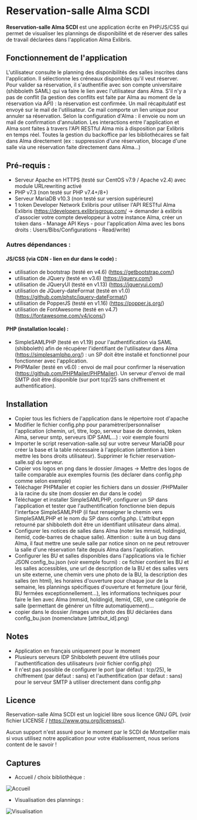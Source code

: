 # Reservation-salle Alma SCDI
**Reservation-salle Alma SCDI** est une application écrite en PHP/JS/CSS qui permet de visualiser les plannings de disponibilité et de réserver des salles de travail déclarées dans l'application Alma Exlibris.

## Fonctionnement de l'application
L'utilisateur consulte le planning des disponibilités des salles inscrites dans l'application. Il sélectionne les créneaux disponibles qu'il veut réserver.
Pour valider sa réservation, il s'authentifie avec son compte universitaire (shibboleth SAML) qui va faire le lien avec l'utilisateur dans Alma.
S'il n'y a pas de conflit (la gestion des conflits est faite par Alma au moment de la réservation via API) : la réservation est confirmée.
Un mail récapitulatif est envoyé sur le mail de l'utilisateur. Ce mail comporte un lien unique pour annuler sa réservation. Selon la configuration d'Alma : il envoie ou nom un mail de confirmation d'annulation.
Les interactions entre l'application et Alma sont faites à travers l'API RESTful Alma mis à disposition par Exlibris en temps réel. Toutes la gestion du backoffice par les bibliothécaires se fait dans Alma directement (ex : suppression d'une réservation, blocage d'une salle via une réservation faite directement dans Alma...)

## Pré-requis :
- Serveur Apache en HTTPS (testé sur CentOS v7.9 / Apache v2.4) avec module URLrewriting activé 
- PHP v7.3 (non testé sur PHP v7.4+/8+)
- Serveur MariaDB v10.3 (non testé sur version supérieure)
- 1 token Developer Network Exlibris pour utiliser l'API RESTful Alma Exlibris (https://developers.exlibrisgroup.com/ -> demander à exlibris d'associer votre compte developpeur à votre instance Alma, créer un token dans - Manage API Keys - pour l'application Alma avec les bons droits : Users/Bibs/Configurations - Read/write)

### Autres dépendances :
#### JS/CSS (via CDN - lien en dur dans le code) :
- utilisation de bootstrap (testé en v4.6) (https://getbootstrap.com/)
- utilisation de JQuery (testé en v3.6) (https://jquery.com/)
- utilisation de JQueryUI (testé en v1.13) (https://jqueryui.com/)
- utilisation de JQuery-dateFormat (testé en v1.0) (https://github.com/phstc/jquery-dateFormat/)
- utilisation de PopperJS (testé en v1.16) (https://popper.js.org/)
- utilisation de FontAwesome (testé en v4.7) (https://fontawesome.com/v4/icons/)
#### PHP (installation locale) :
- SimpleSAMLPHP (testé en v1.19) pour l'authentification via SAML (shibboleth) afin de récupérer l'identifiant de l'utilisateur dans Alma (https://simplesamlphp.org/) : un SP doit être installé et fonctionnel pour fonctionner avec l'application.
- PHPMailer (testé en v6.0) : envoi de mail pour confirmer la réservation (https://github.com/PHPMailer/PHPMailer). Un serveur d'envoi de mail SMTP doit être disponible (sur port tcp/25 sans chiffrement et authentification).

## Installation
- Copier tous les fichiers de l'application dans le répertoire root d'apache
- Modifier le fichier config.php pour paramètrer/personnaliser l'application (chemin, url, titre, logo, serveur base de données, token Alma, serveur smtp, serveurs IDP SAML...) : voir exemple fourni
- Importer le script reservation-salle.sql sur votre serveur MariaDB pour créer la base et la table nécessaire à l'application (attention à bien mettre les bons droits utilisateur). Supprimer le fichier reservation-salle.sql du serveur.
- Copier vos logos en png dans le dossier /images -> Mettre des logos de taille comparable aux exemples fournis (les déclarer dans config.php comme selon exemple)
- Téléchager PHPMailer et copier les fichiers dans un dossier /PHPMailer à la racine du site (nom dossier en dur dans le code)
- Téléchager et installer SimpleSAMLPHP, configurer un SP dans l'application et tester que l'authentification fonctionne bien depuis l'interface SimpleSAMLPHP (il faut renseigner le chemin vers SimpleSAMLPHP et le nom du SP dans config.php. L'attribut eppn retourné par shibboleth doit être un identifiant utilisateur dans alma).
- Configurer les notices de salles dans Alma (noter les mmsid, holdingid, itemid, code-barres de chaque salle). Attention : suite à un bug dans Alma, il faut mettre une seule salle par notice sinon on ne peut retrouver la salle d'une réservation faite depuis Alma dans l'application.
- Configurer les BU et salles disponibles dans l'applications via le fichier JSON config_bu.json (voir exemple fourni) : ce fichier contient les BU et les salles accessibles, une url de description de la BU et des salles vers un site externe, une chemin vers une photo de la BU, la description des salles (en html), les horaires d'ouverture pour chaque jour de la semaine, les plannings spécifiques d'ouverture et fermeture (jour férié, BU fermées exceptionnellement...), les informations techniques pour faire le lien avec Alma (mmsid, holdingid, itemid, CB), une catégorie de salle (permettant de générer un filtre automatiquement)...
- copier dans le dossier /images une photo des BU déclarées dans config_bu.json (nomenclature [attribut_id].png)

## Notes
- Application en français uniquement pour le moment
- Plusieurs serveurs IDP Shibboleth peuvent être utilisés pour l'authentification des utilisateurs (voir fichier config.php)
- Il n'est pas possible de configurer le port (par défaut : tcp/25), le chiffrement (par défaut : sans) et l'authentification (par défaut : sans) pour le serveur SMTP à utiliser directement dans config.php

## Licence
Reservation-salle Alma SCDI est un logiciel libre sous licence GNU GPL (voir fichier LICENSE / https://www.gnu.org/licenses/).
  
Aucun support n'est assuré pour le moment par le SCDI de Montpellier mais si vous utilisez notre application pour votre établissement, nous serions content de le savoir !

## Captures
- Accueil / choix bibliothèque :
  
![Accueil](https://reservation-salle.scdi-montpellier.fr/capture/1.png)

- Visualisation des plannings :
  
![Visualisation](https://reservation-salle.scdi-montpellier.fr/capture/2.png)
